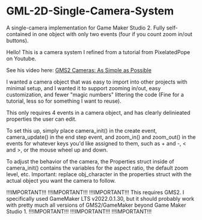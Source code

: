 # GML-2D-Single-Camera-System
A single-camera implementation for Game Maker Studio 2. Fully self-contained in one object with only two events (four if you count zoom in/out buttons). 



Hello! This is a camera system I refined from a tutorial from PixelatedPope on Youtube.

See his video here:
[GMS2 Cameras: As Simple as Possible](https://www.youtube.com/watch?v=_g1LQ6aIJFk)  

I wanted a camera object that was easy to import into other projects with minimal setup, and I wanted it to support zooming in/out,
easy customization, and fewer "magic numbers" littering the code (Fine for a tutorial, less so for something I want to reuse).

This only requires 4 events in a camera object, and has clearly delinieated properties the user can edit. 

To set this up, simply place camera_init() in the create event, camera_update() in the end step event, and zoom_in() and zoom_out() in the events for 
whatever keys you'd like assigned to them, such as + and -, < and >, or the mouse wheel up and down. 

To adjust the behavior of the camera, the Properties struct inside of camera_init() contains the variables for the aspect ratio, the default zoom level, etc. 
Important: replace  obj_character in the properties struct with the actual object you want the camera to follow. 


!!!IMPORTANT!!! !!!IMPORTANT!!! !!!IMPORTANT!!!
This requires GMS2. I specifically used GameMaker LTS v2022.0.1.30, but it should probably work with pretty much all versions of GMS2/GameMaker
beyond Game Maker Studio 1. 
!!!IMPORTANT!!! !!!IMPORTANT!!! !!!IMPORTANT!!!
